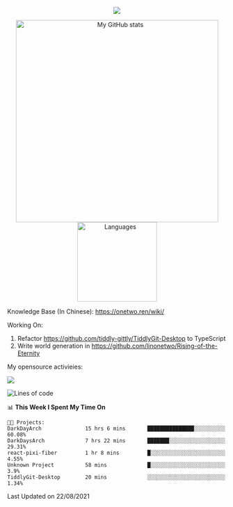 <a href="https://github.com/linonetwo">
    <p align="center">
        <img src="https://github-profile-trophy.vercel.app/?username=linonetwo&column=7&theme=onedark"/>
    </p>
</a>
<a align="center" href="https://github.com/linonetwo">
  <p align="center">
    <img src="https://github-readme-stats.vercel.app/api?username=linonetwo&show_icons=true&count_private=true" alt="My GitHub stats" width="465"/>
    <img src="https://github-readme-stats.vercel.app/api/top-langs/?username=linonetwo&layout=compact&langs_count=10" alt="Languages" height="183">
  </p>
</a>

Knowledge Base (In Chinese): https://onetwo.ren/wiki/

Working On: 

1. Refactor https://github.com/tiddly-gittly/TiddlyGit-Desktop to TypeScript
1. Write world generation in https://github.com/linonetwo/Rising-of-the-Eternity

My opensource activieies:

![](https://visitor-badge.glitch.me/badge?page_id=linonetwo.linonetwo)

<!--START_SECTION:waka-->
![Lines of code](https://img.shields.io/badge/From%20Hello%20World%20I%27ve%20Written-2.5%20million%20lines%20of%20code-blue)

📊 **This Week I Spent My Time On** 

```text
🐱‍💻 Projects: 
DarkDayArch              15 hrs 6 mins       ███████████████░░░░░░░░░░   60.08% 
DarkDaysArch             7 hrs 22 mins       ███████░░░░░░░░░░░░░░░░░░   29.31% 
react-pixi-fiber         1 hr 8 mins         █░░░░░░░░░░░░░░░░░░░░░░░░   4.55% 
Unknown Project          58 mins             █░░░░░░░░░░░░░░░░░░░░░░░░   3.9% 
TiddlyGit-Desktop        20 mins             ░░░░░░░░░░░░░░░░░░░░░░░░░   1.34%

```


 Last Updated on 22/08/2021
<!--END_SECTION:waka-->
